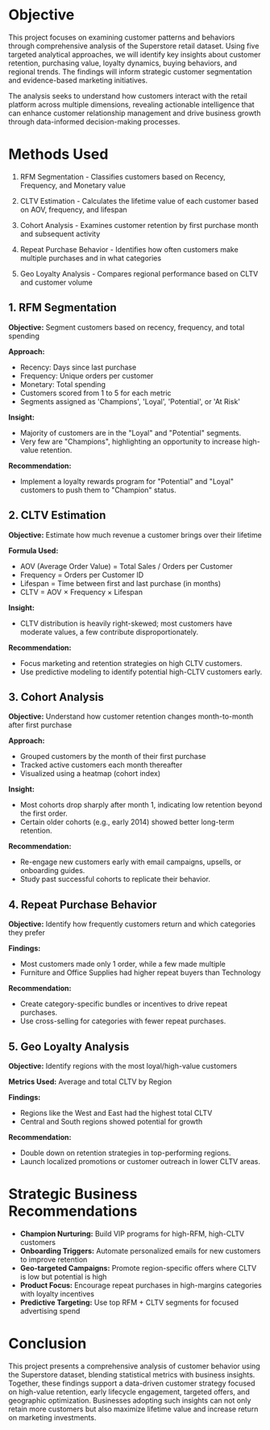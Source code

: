 # Objective

This project focuses on examining customer patterns and behaviors through comprehensive analysis of the Superstore retail dataset. Using five targeted analytical approaches, we will identify key insights about customer retention, purchasing value, loyalty dynamics, buying behaviors, and regional trends. The findings will inform strategic customer segmentation and evidence-based marketing initiatives.

The analysis seeks to understand how customers interact with the retail platform across multiple dimensions, revealing actionable intelligence that can enhance customer relationship management and drive business growth through data-informed decision-making processes.

# Methods Used

1. RFM Segmentation - Classifies customers based on Recency, Frequency, and Monetary value

2. CLTV Estimation - Calculates the lifetime value of each customer based on AOV, frequency, and lifespan

3. Cohort Analysis - Examines customer retention by first purchase month and subsequent activity

4. Repeat Purchase Behavior - Identifies how often customers make multiple purchases and in what categories

5. Geo Loyalty Analysis - Compares regional performance based on CLTV and customer volume


## 1. RFM Segmentation

**Objective:** Segment customers based on recency, frequency, and total spending

**Approach:**
 
* Recency: Days since last purchase
* Frequency: Unique orders per customer
* Monetary: Total spending
* Customers scored from 1 to 5 for each metric
* Segments assigned as 'Champions', 'Loyal', 'Potential', or 'At Risk'

**Insight:**
    
* Majority of customers are in the "Loyal" and "Potential" segments.
* Very few are "Champions", highlighting an opportunity to increase high-value retention.

**Recommendation:**

* Implement a loyalty rewards program for "Potential" and "Loyal" customers to push them to "Champion" status.


## 2. CLTV Estimation

**Objective:** Estimate how much revenue a customer brings over their lifetime

**Formula Used:**
    
* AOV (Average Order Value) = Total Sales / Orders per Customer
* Frequency = Orders per Customer ID
* Lifespan = Time between first and last purchase (in months)
* CLTV = AOV × Frequency × Lifespan

**Insight:**

* CLTV distribution is heavily right-skewed; most customers have moderate values, a few contribute disproportionately.
    
**Recommendation:**

*  Focus marketing and retention strategies on high CLTV customers.
*  Use predictive modeling to identify potential high-CLTV customers early.


## 3. Cohort Analysis

**Objective:** Understand how customer retention changes month-to-month after first purchase

**Approach:**

* Grouped customers by the month of their first purchase
* Tracked active customers each month thereafter
* Visualized using a heatmap (cohort index)


**Insight:**

*  Most cohorts drop sharply after month 1, indicating low retention beyond the first order.
*  Certain older cohorts (e.g., early 2014) showed better long-term retention.


**Recommendation:**
    
* Re-engage new customers early with email campaigns, upsells, or onboarding guides.
* Study past successful cohorts to replicate their behavior.



## 4. Repeat Purchase Behavior

**Objective:** Identify how frequently customers return and which categories they prefer

**Findings:**
    
* Most customers made only 1 order, while a few made multiple
* Furniture and Office Supplies had higher repeat buyers than Technology


**Recommendation:**
    
* Create category-specific bundles or incentives to drive repeat purchases.
* Use cross-selling for categories with fewer repeat purchases.


## 5. Geo Loyalty Analysis

**Objective:** Identify regions with the most loyal/high-value customers

**Metrics Used:** Average and total CLTV by Region

**Findings:**
    
* Regions like the West and East had the highest total CLTV
* Central and South regions showed potential for growth

**Recommendation:**
 
* Double down on retention strategies in top-performing regions.
* Launch localized promotions or customer outreach in lower CLTV areas.


# Strategic Business Recommendations


* **Champion Nurturing:** Build VIP programs for high-RFM, high-CLTV customers
* **Onboarding Triggers:** Automate personalized emails for new customers to improve retention
* **Geo-targeted Campaigns:** Promote region-specific offers where CLTV is low but potential is high
* **Product Focus:** Encourage repeat purchases in high-margins categories with loyalty incentives
* **Predictive Targeting:** Use top RFM + CLTV segments for focused advertising spend


# Conclusion

This project presents a comprehensive analysis of customer behavior using the Superstore dataset, blending statistical metrics with business insights. Together, these findings support a data-driven customer strategy focused on high-value retention, early lifecycle engagement, targeted offers, and geographic optimization. Businesses adopting such insights can not only retain more customers but also maximize lifetime value and increase return on marketing investments.

